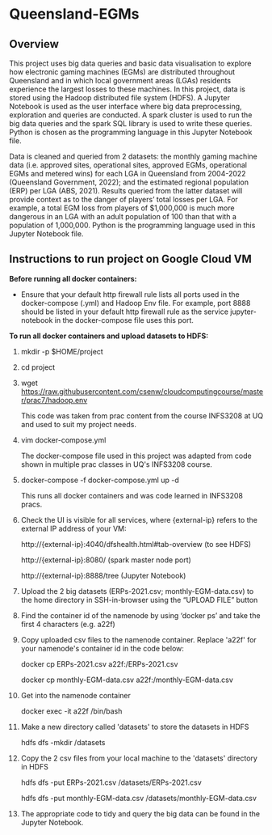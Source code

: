 # Queensland-EGMs

## Overview
This project uses big data queries and basic data visualisation to explore how electronic gaming machines (EGMs) are distributed throughout Queensland and in which local government areas (LGAs) residents experience the largest losses to these machines. In this project, data is stored using the Hadoop distributed file system (HDFS). A Jupyter Notebook is used as the user interface where big data preprocessing, exploration and queries are conducted. A spark cluster is used to run the big data queries and the spark SQL library is used to write these queries. Python is chosen as the programming language in this Jupyter Notebook file.

Data is cleaned and queried from 2 datasets: the monthly gaming machine data (i.e. approved sites, operational sites, approved EGMs, operational EGMs and metered wins) for each LGA in Queensland from 2004-2022 (Queensland Government, 2022); and the estimated regional population (ERP) per LGA (ABS, 2021). Results queried from the latter dataset will provide context as to the danger of players’ total losses per LGA. For example, a total EGM loss from players of $1,000,000 is much more dangerous in an LGA with an adult population of 100 than that with a population of 1,000,000. Python is the programming language used in this Jupyter Notebook file.

## Instructions to run project on Google Cloud VM
**Before running all docker containers:**
-	Ensure that your default http firewall rule lists all ports used in the docker-compose (.yml) and Hadoop Env file. For example, port 8888 should be listed in your default http firewall rule as the service jupyter-notebook in the docker-compose file uses this port.

**To run all docker containers and upload datasets to HDFS:**
1.	mkdir -p $HOME/project
2.	cd project
3.	wget https://raw.githubusercontent.com/csenw/cloudcomputingcourse/master/prac7/hadoop.env
    
    This code was taken from prac content from the course INFS3208 at UQ and used to suit my project needs.
4.	vim docker-compose.yml
    
    The docker-compose file used in this project was adapted from code shown in multiple prac classes in UQ's INFS3208 course.
5.	docker-compose -f docker-compose.yml up -d
    
    This runs all docker containers and was code learned in INFS3208 pracs.
6.	Check the UI is visible for all services, where {external-ip} refers to the external IP address of your VM:
    
    http://{external-ip}:4040/dfshealth.html#tab-overview (to see HDFS)
    
    http://{external-ip}:8080/ (spark master node port)
    
    http://{external-ip}:8888/tree (Jupyter Notebook)
7.	Upload the 2 big datasets (ERPs-2021.csv; monthly-EGM-data.csv) to the home directory in SSH-in-browser using the “UPLOAD FILE” button
8.	Find the container id of the namenode by using ‘docker ps’ and take the first 4 characters (e.g. a22f)
9.	Copy uploaded csv files to the namenode container. Replace 'a22f' for your namenode's container id in the code below:
    
    docker cp ERPs-2021.csv a22f:/ERPs-2021.csv
        
    docker cp monthly-EGM-data.csv a22f:/monthly-EGM-data.csv
10.	Get into the namenode container
    
    docker exec -it a22f /bin/bash
11.	Make a new directory called 'datasets' to store the datasets in HDFS
    
    hdfs dfs -mkdir /datasets
12.	Copy the 2 csv files from your local machine to the 'datasets' directory in HDFS
    
    hdfs dfs -put ERPs-2021.csv /datasets/ERPs-2021.csv
    
    hdfs dfs -put monthly-EGM-data.csv /datasets/monthly-EGM-data.csv
13.	The appropriate code to tidy and query the big data can be found in the Jupyter Notebook.
